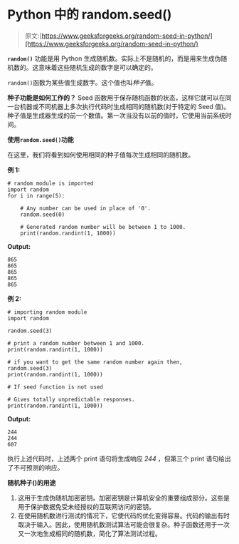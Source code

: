# Python 中的 random.seed()

> 原文:[https://www.geeksforgeeks.org/random-seed-in-python/](https://www.geeksforgeeks.org/random-seed-in-python/)

**`random()`** 功能是用 Python 生成随机数。实际上不是随机的，而是用来生成伪随机数的。这意味着这些随机生成的数字是可以确定的。

`random()`函数为某些值生成数字。这个值也叫*种子*值。

**种子功能是如何工作的？**
Seed 函数用于保存随机函数的状态，这样它就可以在同一台机器或不同机器上多次执行代码时生成相同的随机数(对于特定的 Seed 值)。种子值是生成器生成的前一个数值。第一次当没有以前的值时，它使用当前系统时间。

**使用`random.seed()`功能**

在这里，我们将看到如何使用相同的种子值每次生成相同的随机数。

**例 1:**

```
# random module is imported
import random 
for i in range(5):

    # Any number can be used in place of '0'.
    random.seed(0)

    # Generated random number will be between 1 to 1000.
    print(random.randint(1, 1000))  

```

**Output:**

```
865
865
865
865
865

```

**例 2:**

```
# importing random module
import random

random.seed(3)

# print a random number between 1 and 1000.
print(random.randint(1, 1000))

# if you want to get the same random number again then,
random.seed(3) 
print(random.randint(1, 1000))

# If seed function is not used

# Gives totally unpredictable responses.
print(random.randint(1, 1000))
```

**Output:**

```
244
244
607

```

执行上述代码时，上述两个 print 语句将生成响应 *244* ，但第三个 print 语句给出了不可预测的响应。

**随机种子()的用途**

1.  这用于生成伪随机加密密钥。加密密钥是计算机安全的重要组成部分。这些是用于保护数据免受未经授权的互联网访问的密钥。
2.  在使用随机数进行测试的情况下，它使代码的优化变得容易。代码的输出有时取决于输入。因此，使用随机数测试算法可能会很复杂。种子函数还用于一次又一次地生成相同的随机数，简化了算法测试过程。